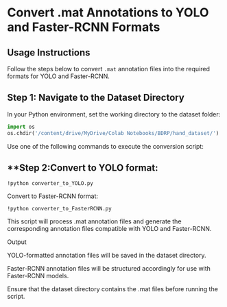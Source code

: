 # Convert .mat Annotations to YOLO and Faster-RCNN Formats

## **Usage Instructions**
Follow the steps below to convert `.mat` annotation files into the required formats for YOLO and Faster-RCNN.

## **Step 1: Navigate to the Dataset Directory**
In your Python environment, set the working directory to the dataset folder:

```python
import os
os.chdir('/content/drive/MyDrive/Colab Notebooks/BDRP/hand_dataset/')
```
Use one of the following commands to execute the conversion script:

## **Step 2:Convert to YOLO format:

```
!python converter_to_YOLO.py
```

Convert to Faster-RCNN format:

```
!python converter_to_FasterRCNN.py
```

This script will process .mat annotation files and generate the corresponding annotation files compatible with YOLO and Faster-RCNN.


Output

YOLO-formatted annotation files will be saved in the dataset directory.

Faster-RCNN annotation files will be structured accordingly for use with Faster-RCNN models.

Ensure that the dataset directory contains the .mat files before running the script.

